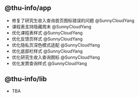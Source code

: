 ## @thu-info/app
- 修复了研究生收入查询首页图标错误的问题 @SunnyCloudYang
- 课程表支持隐藏周末 @SunnyCloudYang
- 优化课程表样式 @SunnyCloudYang
- 优化反馈页样式 @SunnyCloudYang
- 优化隐私页深色模式适配 @SunnyCloudYang
- 优化底部栏样式 @SunnyCloudYang
- 优化研究生收入查询图标 @SunnyCloudYang
- 优化发票查询样式 @SunnyCloudYang

## @thu-info/lib
- TBA
